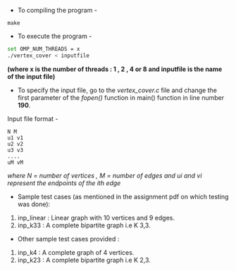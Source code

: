 * To compiling the program -
```
make
```
* To execute the program - 
 ```bash
set OMP_NUM_THREADS = x 
./vertex_cover < inputfile
 ```
**(where x is the number of threads : 1 , 2 , 4 or 8 and inputfile is the name of the input file)**

* To specify the input file, go to the *vertex_cover.c* file and change the first parameter of the *fopen()* function in main() function in line number **190**.

Input file format -
```
N M
u1 v1
u2 v2
u3 v3
....
uM vM
```

*where N = number of vertices , M = number of edges and ui and vi represent the endpoints of the ith edge*

* Sample test cases (as mentioned in the assignment pdf on which testing was done):

1. inp_linear : Linear graph with 10 vertices and 9 edges.
2. inp_k33    : A complete bipartite graph i.e K 3,3. 

* Other sample test cases provided :
1. inp_k4 : A complete graph of 4 vertices.
2. inp_k23 : A complete bipartite graph i.e K 2,3. 

